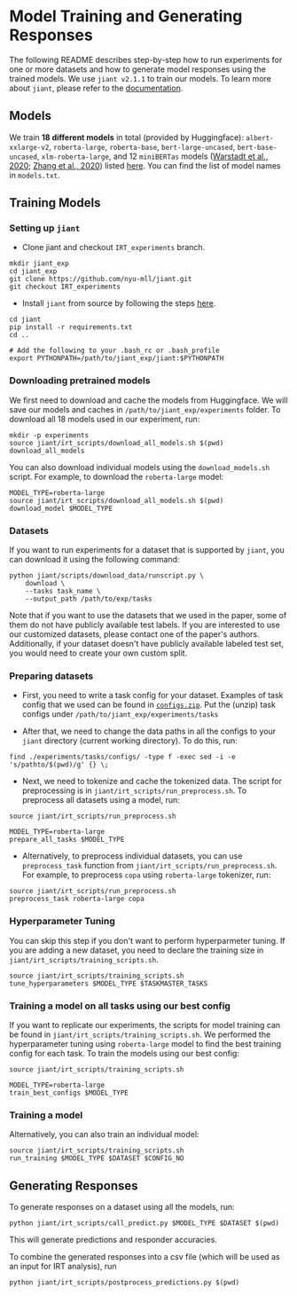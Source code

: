 # Model Training and Generating Responses

The following README describes step-by-step how to run experiments for one or more datasets and how to generate model responses using the trained models. We use `jiant v2.1.1` to train our models. To learn more about `jiant`, please refer to the [documentation](https://github.com/nyu-mll/jiant/tree/v2.1.1).

## Models

We train **18 different models** in total (provided by Huggingface): `albert-xxlarge-v2`, `roberta-large`, `roberta-base`, `bert-large-uncased`, `bert-base-uncased`, `xlm-roberta-large`, and 12 `miniBERTas` models ([Warstadt et al., 2020](https://arxiv.org/pdf/2010.05358.pdf); [Zhang et al., 2020](https://arxiv.org/abs/2011.04946)) listed [here](https://huggingface.co/nyu-mll). You can find the list of model names in `models.txt`.

## Training Models

### Setting up `jiant`

- Clone jiant and checkout `IRT_experiments` branch.
```
mkdir jiant_exp
cd jiant_exp
git clone https://github.com/nyu-mll/jiant.git
git checkout IRT_experiments
```

- Install `jiant` from source by following  the steps [here](https://github.com/nyu-mll/jiant/tree/IRT_experiments#installation).
```
cd jiant
pip install -r requirements.txt
cd ..

# Add the following to your .bash_rc or .bash_profile 
export PYTHONPATH=/path/to/jiant_exp/jiant:$PYTHONPATH
```

### Downloading pretrained models

We first need to download and cache the models from Huggingface. We will save our models and caches in `/path/to/jiant_exp/experiments` folder. To download all 18 models used in our experiment, run:

```
mkdir -p experiments
source jiant/irt_scripts/download_all_models.sh $(pwd)
download_all_models
```

You can also download individual models using the `download_models.sh` script. For example, to download the `roberta-large` model:

```
MODEL_TYPE=roberta-large
source jiant/irt_scripts/download_all_models.sh $(pwd)
download_model $MODEL_TYPE
```

### Datasets

If you want to run experiments for a dataset that is supported by `jiant`, you can download it using the following command:
```
python jiant/scripts/download_data/runscript.py \
    download \
    --tasks task_name \
    --output_path /path/to/exp/tasks
```
Note that if you want to use the datasets that we used in the paper, some of them do not have publicly available test labels. If you are interested to use our customized datasets, please contact one of the paper's authors. Additionally, if your dataset doesn't have publicly available labeled test set, you would need to create your own custom split.


### Preparing datasets

- First, you need to write a task config for your dataset. Examples of task config that we used can be found in [`configs.zip`](https://github.com/nyu-mll/nlu-test-sets/tree/main/jiant_task_data). Put the (unzip) task configs under `/path/to/jiant_exp/experiments/tasks`

- After that, we need to change the data paths in all the configs to your `jiant` directory (current working directory). To do this, run:
```
find ./experiments/tasks/configs/ -type f -exec sed -i -e 's/pathto/$(pwd)/g' {} \;
```

- Next, we need to tokenize and cache the tokenized data. The script for preprocessing is in `jiant/irt_scripts/run_preprocess.sh`. To preprocess all datasets using a model, run:
```
source jiant/irt_scripts/run_preprocess.sh

MODEL_TYPE=roberta-large
prepare_all_tasks $MODEL_TYPE
```

- Alternatively, to preprocess individual datasets, you can use `preprocess_task` function from `jiant/irt_scripts/run_preprocess.sh`. For example, to preprocess `copa` using `roberta-large` tokenizer, run:
```
source jiant/irt_scripts/run_preprocess.sh
preprocess_task roberta-large copa
```

### Hyperparameter Tuning
You can skip this step if you don't want to perform hyperparmeter tuning. If you are adding a new dataset, you need to declare the training size in `jiant/irt_scripts/training_scripts.sh`.
```
source jiant/irt_scripts/training_scripts.sh
tune_hyperparameters $MODEL_TYPE $TASKMASTER_TASKS
```

### Training a model on all tasks using our best config
If you want to replicate our experiments, the scripts for model training can be found in `jiant/irt_scripts/training_scripts.sh`. We performed the hyperparameter tuning using `roberta-large` model to find the best training config for each task. To train the models using our best config:
```
source jiant/irt_scripts/training_scripts.sh

MODEL_TYPE=roberta-large
train_best_configs $MODEL_TYPE
```

### Training a model
Alternatively, you can also train an individual model:
```
source jiant/irt_scripts/training_scripts.sh
run_training $MODEL_TYPE $DATASET $CONFIG_NO
```


## Generating Responses
To generate responses on a dataset using all the models, run:
```
python jiant/irt_scripts/call_predict.py $MODEL_TYPE $DATASET $(pwd)
```
This will generate predictions and responder accuracies.

To combine the generated responses into a csv file (which will be used as an input for IRT analysis), run
```
python jiant/irt_scripts/postprocess_predictions.py $(pwd)
```


